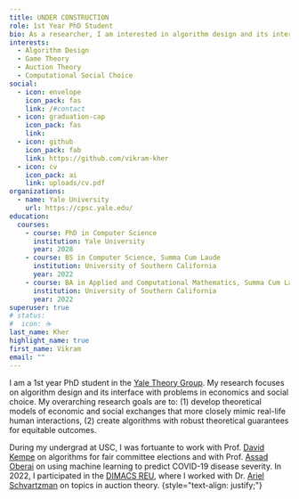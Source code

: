 ```yaml
---
title: UNDER CONSTRUCTION
role: 1st Year PhD Student
bio: As a researcher, I am interested in algorithm design and its interface with problems in economics and social choice.
interests:
  - Algorithm Design
  - Game Theory
  - Auction Theory
  - Computational Social Choice
social:
  - icon: envelope
    icon_pack: fas
    link: /#contact
  - icon: graduation-cap
    icon_pack: fas
    link: 
  - icon: github
    icon_pack: fab
    link: https://github.com/vikram-kher
  - icon: cv
    icon_pack: ai
    link: uploads/cv.pdf
organizations:
  - name: Yale University
    url: https://cpsc.yale.edu/
education:
  courses:
    - course: PhD in Computer Science
      institution: Yale University
      year: 2028
    - course: BS in Computer Science, Summa Cum Laude
      institution: University of Southern California
      year: 2022
    - course: BA in Applied and Computational Mathematics, Summa Cum Laude
      institution: University of Southern California
      year: 2022
superuser: true
# status:
#  icon: ☕️
last_name: Kher
highlight_name: true
first_name: Vikram
email: ""
---
```


I am a 1st year PhD student in the [Yale Theory Group](https://www.cs.yale.edu/theory/). My research focuses on algorithm design and its interface with problems in economics and social choice. My overarching research goals are to: (1) develop theoretical models of economic and social exchanges that more closely mimic real-life human interactions, (2) create algorithms with robust theoretical guarantees for equitable outcomes.

During my undergrad at USC, I was fortuante to work with Prof. [David Kempe](https://david-kempe.com/) on algorithms for fair committee elections and with Prof. [Assad Oberai](https://sites.usc.edu/oberai/) on using machine learning to predict COVID-19 disease severity. In 2022, I participated in the [DIMACS REU](https://reu.dimacs.rutgers.edu/), where I worked with Dr. [Ariel Schvartzman](https://sites.google.com/view/arielsch/home) on topics in auction theory. 
{style="text-align: justify;"}
